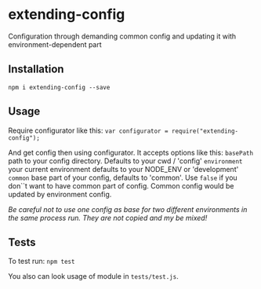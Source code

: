# extending-config
Configuration through demanding common config and updating it with environment-dependent part

## Installation
`npm i extending-config --save`

## Usage
Require configurator like this:
`var configurator = require("extending-config");`

And get config then using configurator. It accepts options like this:
`basePath` path to your config directory. Defaults to your cwd / 'config'
`environment` your current environment defaults to your NODE_ENV or 'development'
`common` base part of your config, defaults to 'common'. Use `false` if you don``t want to have common part of config.
Common config would be updated by environment config.

*Be careful not to use one config as base for two different environments in the same process run. They are not copied and my be mixed!*

## Tests
To test run:
`npm test`

You also can look usage of module in `tests/test.js`.